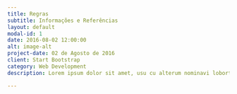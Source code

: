 ```yaml
---
title: Regras
subtitle: Informações e Referências
layout: default
modal-id: 1
date: 2016-08-02 12:00:00
alt: image-alt
project-date: 02 de Agosto de 2016
client: Start Bootstrap
category: Web Development
description: Lorem ipsum dolor sit amet, usu cu alterum nominavi lobortis. At duo novum diceret. Tantas apeirian vix et, usu sanctus postulant inciderint ut, populo diceret necessitatibus in vim. Cu eum dicam feugiat noluisse.

---
```

